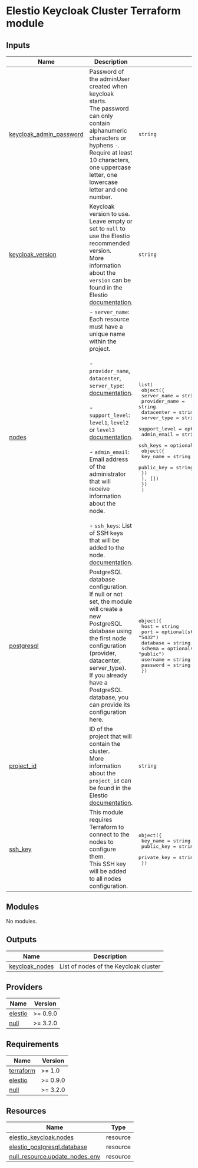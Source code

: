 <!-- BEGIN_TF_DOCS -->
# Elestio Keycloak Cluster Terraform module



## Inputs

| Name | Description | Type | Default | Required |
|------|-------------|------|---------|:--------:|
| <a name="input_keycloak_admin_password"></a> [keycloak\_admin\_password](#input\_keycloak\_admin\_password) | Password of the adminUser created when keycloak starts.<br>The password can only contain alphanumeric characters or hyphens `-`.<br>Require at least 10 characters, one uppercase letter, one lowercase letter and one number. | `string` | n/a | yes |
| <a name="input_keycloak_version"></a> [keycloak\_version](#input\_keycloak\_version) | Keycloak version to use.<br>Leave empty or set to `null` to use the Elestio recommended version.<br>More information about the `version` can be found in the Elestio [documentation](https://registry.terraform.io/providers/elestio/elestio/latest/docs/resources/keycloak#version). | `string` | `null` | no |
| <a name="input_nodes"></a> [nodes](#input\_nodes) | - `server_name`: Each resource must have a unique name within the project.<br><br>- `provider_name`, `datacenter`, `server_type`: [documentation](https://registry.terraform.io/providers/elestio/elestio/latest/docs/guides/3_providers_datacenters_server_types).<br><br>- `support_level`: `level1`, `level2` or `level3` [documentation](https://registry.terraform.io/providers/elestio/elestio/latest/docs/resources/keycloak#support_level).<br><br>- `admin_email`: Email address of the administrator that will receive information about the node.<br><br>- `ssh_keys`: List of SSH keys that will be added to the node. [documentation](https://registry.terraform.io/providers/elestio/elestio/latest/docs/resources/keycloak#ssh_keys). | <pre>list(<br>    object({<br>      server_name   = string<br>      provider_name = string<br>      datacenter    = string<br>      server_type   = string<br>      support_level = optional(string, "level1")<br>      admin_email   = string<br>      ssh_keys = optional(list(<br>        object({<br>          key_name   = string<br>          public_key = string<br>        })<br>      ), [])<br>    })<br>  )</pre> | `[]` | no |
| <a name="input_postgresql"></a> [postgresql](#input\_postgresql) | PostgreSQL database configuration.<br>If null or not set, the module will create a new PostgreSQL database using the first node configuration (provider, datacenter, server\_type).<br>If you already have a PostgreSQL database, you can provide its configuration here. | <pre>object({<br>    host     = string<br>    port     = optional(string, "5432")<br>    database = string<br>    schema   = optional(string, "public")<br>    username = string<br>    password = string<br>  })</pre> | `null` | no |
| <a name="input_project_id"></a> [project\_id](#input\_project\_id) | ID of the project that will contain the cluster.<br>More information about the `project_id` can be found in the Elestio [documentation](https://registry.terraform.io/providers/elestio/elestio/latest/docs/resources/keycloak#project_id). | `string` | n/a | yes |
| <a name="input_ssh_key"></a> [ssh\_key](#input\_ssh\_key) | This module requires Terraform to connect to the nodes to configure them.<br>This SSH key will be added to all nodes configuration. | <pre>object({<br>    key_name    = string<br>    public_key  = string<br>    private_key = string<br>  })</pre> | n/a | yes |
## Modules

No modules.
## Outputs

| Name | Description |
|------|-------------|
| <a name="output_keycloak_nodes"></a> [keycloak\_nodes](#output\_keycloak\_nodes) | List of nodes of the Keycloak cluster |
## Providers

| Name | Version |
|------|---------|
| <a name="provider_elestio"></a> [elestio](#provider\_elestio) | >= 0.9.0 |
| <a name="provider_null"></a> [null](#provider\_null) | >= 3.2.0 |
## Requirements

| Name | Version |
|------|---------|
| <a name="requirement_terraform"></a> [terraform](#requirement\_terraform) | >= 1.0 |
| <a name="requirement_elestio"></a> [elestio](#requirement\_elestio) | >= 0.9.0 |
| <a name="requirement_null"></a> [null](#requirement\_null) | >= 3.2.0 |
## Resources

| Name | Type |
|------|------|
| [elestio_keycloak.nodes](https://registry.terraform.io/providers/elestio/elestio/latest/docs/resources/keycloak) | resource |
| [elestio_postgresql.database](https://registry.terraform.io/providers/elestio/elestio/latest/docs/resources/postgresql) | resource |
| [null_resource.update_nodes_env](https://registry.terraform.io/providers/hashicorp/null/latest/docs/resources/resource) | resource |
<!-- END_TF_DOCS -->
